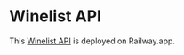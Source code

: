 # Winelist API

This [Winelist API](https://go-api-production-ad21.up.railway.app/winelist) is deployed on Railway.app.
